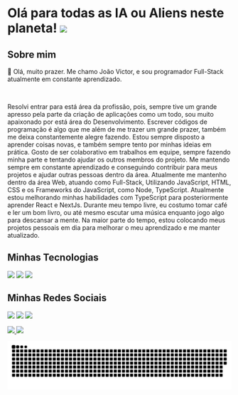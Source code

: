 # Olá para todas as IA ou Aliens neste planeta! <img src="https://raw.githubusercontent.com/MartinHeinz/MartinHeinz/master/wave.gif" width="30px">

## Sobre mim

<div> 
  <p>
   🥇 Olá, muito prazer. Me chamo João Victor, e sou programador Full-Stack atualmente em constante aprendizado.
  </p>
  </br>
  <p>
    Resolvi entrar para está área da profissão, pois, sempre tive um grande apresso pela parte da criação de aplicações como um todo, sou muito apaixonado por está área do Desenvolvimento. Escrever códigos de programação é algo que me além de me trazer um grande prazer, também me deixa constantemente alegre fazendo.
    Estou sempre disposto a aprender coisas novas, e também sempre tento por minhas ideias em prática. Gosto de ser colaborativo em trabalhos em equipe, sempre fazendo minha parte e tentando ajudar os outros membros do projeto.
    Me mantendo sempre em constante aprendizado e conseguindo contribuir para meus projetos e ajudar outras pessoas dentro da área. Atualmente me mantenho dentro da área Web, atuando como Full-Stack, Utilizando JavaScript, HTML, CSS e os Frameworks do JavaScript, como Node, TypeScript.
    Atualmente estou melhorando minhas habilidades com TypeScript para posteriormente aprender React e NextJs.
    Durante meu tempo livre, eu costumo tomar café e ler um bom livro, ou até mesmo escutar uma música enquanto jogo algo para descansar a mente. Na maior parte do tempo, estou colocando meus projetos pessoais em dia para melhorar o meu aprendizado e me manter atualizado.
  </p>
</div>

## Minhas Tecnologias

<div>
  <a href="https://developer.mozilla.org/en-US/docs/Web/JavaScript" target="_blank"><img src="https://cdn.jsdelivr.net/gh/devicons/devicon/icons/javascript/javascript-original.svg" width="50px"></a>
    <a href="https://www.typescriptlang.org" target="_blank"><img src="https://cdn.jsdelivr.net/gh/devicons/devicon/icons/typescript/typescript-original.svg" width="50px"></a>
  <a href="https://nodejs.org/en/docs/" target="_blank"><img src="https://cdn.jsdelivr.net/gh/devicons/devicon/icons/nodejs/nodejs-original.svg" width="50px"></a>
</div>
  
  ## Minhas Redes Sociais

  <a href="https://twitter.com/luffyinhoUwY" target="_blank"><img src="https://img.shields.io/badge/Twitter-1DA1F2?style=for-the-badge&logo=twitter&logoColor=white"></a>
  <a href="https://www.instagram.com/joao._.victor/" target="_blank"><img src="https://img.shields.io/badge/Instagram-E4405F?style=for-the-badge&logo=instagram&logoColor=white"></a>
  <a href="https://github.com/jotaaave" target="_blank"><img src="https://img.shields.io/badge/GitHub-100000?style=for-the-badge&logo=github&logoColor=white"></a>
  
 <div>
  <a href="https://github.com/LuffyNoTime">
  <img height="180em" src="https://github-readme-stats.vercel.app/api?username=LuffyNoTime&show_icons=true&include_all_commits=true&count_private=true"/>
  <img height="100em" src="https://github-readme-stats.vercel.app/api/top-langs/?username=LuffyNoTime&layout=compact&langs_count=7"/>
</div>
  
  ![Snake animation](https://github.com/LuffyNoTime/LuffyNoTime/blob/output/github-contribution-grid-snake.svg)
